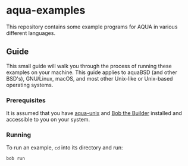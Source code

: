 # aqua-examples

This repository contains some example programs for AQUA in various different languages.

## Guide

This small guide will walk you through the process of running these examples on your machine.
This guide applies to aquaBSD (and other BSD's), GNU/Linux, macOS, and most other Unix-like or Unix-based operating systems.

### Prerequisites 

It is assumed that you have [aqua-unix](https://github.com/inobulles/aqua-unix) and [Bob the Builder](https://github.com/inobulles/bob) installed and accessible to you on your system.

### Running

To run an example, `cd` into its directory and run:

```console
bob run
```

